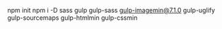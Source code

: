 npm init
npm i -D sass gulp gulp-sass gulp-imagemin@7.1.0 gulp-uglify gulp-sourcemaps gulp-htmlmin gulp-cssmin

